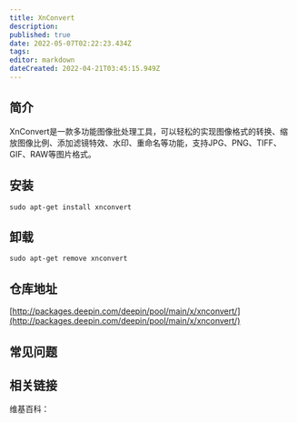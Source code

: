 ```yaml
---
title: XnConvert
description: 
published: true
date: 2022-05-07T02:22:23.434Z
tags: 
editor: markdown
dateCreated: 2022-04-21T03:45:15.949Z
---
```


## 简介

XnConvert是一款多功能图像批处理工具，可以轻松的实现图像格式的转换、缩放图像比例、添加滤镜特效、水印、重命名等功能，支持JPG、PNG、TIFF、GIF、RAW等图片格式。

## 安装

`sudo apt-get install xnconvert`

## 卸载

`sudo apt-get remove xnconvert`

## 仓库地址

[http://packages.deepin.com/deepin/pool/main/x/xnconvert/](http://packages.deepin.com/deepin/pool/main/x/xnconvert/)


## 常见问题


## 相关链接

维基百科：
